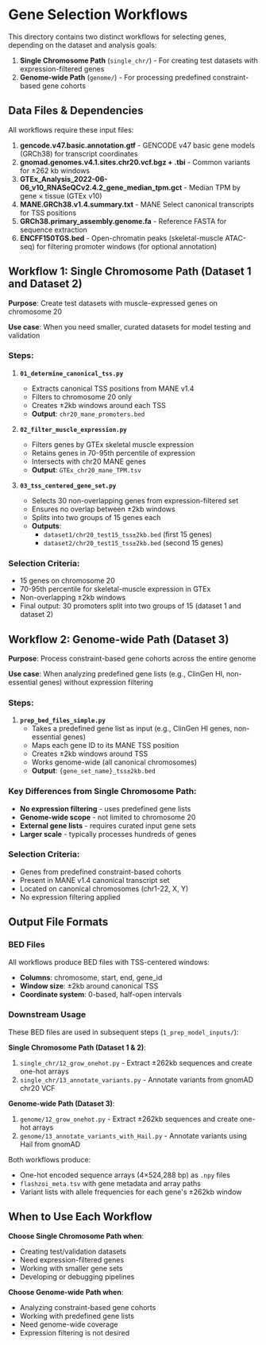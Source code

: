 # Gene Selection Workflows

This directory contains two distinct workflows for selecting genes, depending on the dataset and analysis goals:

1. **Single Chromosome Path** (`single_chr/`) - For creating test datasets with expression-filtered genes
2. **Genome-wide Path** (`genome/`) - For processing predefined constraint-based gene cohorts

## Data Files & Dependencies

All workflows require these input files:

1. **gencode.v47.basic.annotation.gtf** - GENCODE v47 basic gene models (GRCh38) for transcript coordinates
2. **gnomad.genomes.v4.1.sites.chr20.vcf.bgz + .tbi** - Common variants for ±262 kb windows
3. **GTEx_Analysis_2022-06-06_v10_RNASeQCv2.4.2_gene_median_tpm.gct** - Median TPM by gene × tissue (GTEx v10)
4. **MANE.GRCh38.v1.4.summary.txt** - MANE Select canonical transcripts for TSS positions
5. **GRCh38.primary_assembly.genome.fa** - Reference FASTA for sequence extraction
6. **ENCFF150TGS.bed** - Open-chromatin peaks (skeletal-muscle ATAC-seq) for filtering promoter windows (for optional annotation)


## Workflow 1: Single Chromosome Path (Dataset 1 and Dataset 2)

**Purpose**: Create test datasets with muscle-expressed genes on chromosome 20

**Use case**: When you need smaller, curated datasets for model testing and validation

### Steps:

1. **`01_determine_canonical_tss.py`**
   - Extracts canonical TSS positions from MANE v1.4
   - Filters to chromosome 20 only
   - Creates ±2kb windows around each TSS
   - **Output**: `chr20_mane_promoters.bed`

2. **`02_filter_muscle_expression.py`**
   - Filters genes by GTEx skeletal muscle expression
   - Retains genes in 70-95th percentile of expression
   - Intersects with chr20 MANE genes
   - **Output**: `GTEx_chr20_mane_TPM.tsv`

3. **`03_tss_centered_gene_set.py`**
   - Selects 30 non-overlapping genes from expression-filtered set
   - Ensures no overlap between ±2kb windows
   - Splits into two groups of 15 genes each
   - **Outputs**: 
     - `dataset1/chr20_test15_tss±2kb.bed` (first 15 genes)
     - `dataset2/chr20_test15_tss±2kb.bed` (second 15 genes)

### Selection Criteria:
- 15 genes on chromosome 20
- 70-95th percentile for skeletal-muscle expression in GTEx
- Non-overlapping ±2kb windows
- Final output: 30 promoters split into two groups of 15 (dataset 1 and dataset 2)

## Workflow 2: Genome-wide Path (Dataset 3)

**Purpose**: Process constraint-based gene cohorts across the entire genome

**Use case**: When analyzing predefined gene lists (e.g., ClinGen HI, non-essential genes) without expression filtering

### Steps:

1. **`prep_bed_files_simple.py`**
   - Takes a predefined gene list as input (e.g., ClinGen HI genes, non-essential genes)
   - Maps each gene ID to its MANE TSS position
   - Creates ±2kb windows around TSS
   - Works genome-wide (all canonical chromosomes)
   - **Output**: `{gene_set_name}_tss±2kb.bed`

### Key Differences from Single Chromosome Path:
- **No expression filtering** - uses predefined gene lists
- **Genome-wide scope** - not limited to chromosome 20
- **External gene lists** - requires curated input gene sets
- **Larger scale** - typically processes hundreds of genes

### Selection Criteria:
- Genes from predefined constraint-based cohorts
- Present in MANE v1.4 canonical transcript set
- Located on canonical chromosomes (chr1-22, X, Y)
- No expression filtering applied

## Output File Formats

### BED Files
All workflows produce BED files with TSS-centered windows:
- **Columns**: chromosome, start, end, gene_id
- **Window size**: ±2kb around canonical TSS
- **Coordinate system**: 0-based, half-open intervals

### Downstream Usage
These BED files are used in subsequent steps (`1_prep_model_inputs/`):

**Single Chromosome Path (Dataset 1 & 2)**:
1. `single_chr/12_grow_onehot.py` - Extract ±262kb sequences and create one-hot arrays
2. `single_chr/13_annotate_variants.py` - Annotate variants from gnomAD chr20 VCF

**Genome-wide Path (Dataset 3)**:
1. `genome/12_grow_onehot.py` - Extract ±262kb sequences and create one-hot arrays  
2. `genome/13_annotate_variants_with_Hail.py` - Annotate variants using Hail from gnomAD

Both workflows produce:
- One-hot encoded sequence arrays (4×524,288 bp) as `.npy` files
- `flashzoi_meta.tsv` with gene metadata and array paths
- Variant lists with allele frequencies for each gene's ±262kb window

## When to Use Each Workflow

**Choose Single Chromosome Path when**:
- Creating test/validation datasets
- Need expression-filtered genes
- Working with smaller gene sets
- Developing or debugging pipelines

**Choose Genome-wide Path when**:
- Analyzing constraint-based gene cohorts
- Working with predefined gene lists
- Need genome-wide coverage
- Expression filtering is not desired
